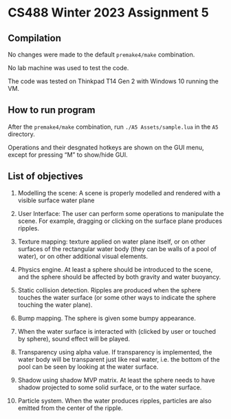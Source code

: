 # CS488 Winter 2023 Assignment 5

## Compilation
No changes were made to the default `premake4/make` combination.

No lab machine was used to test the code.

The code was tested on Thinkpad T14 Gen 2 with Windows 10 running the VM.

## How to run program
After the `premake4/make` combination, run `./A5 Assets/sample.lua` in the `A5` directory.

Operations and their desgnated hotkeys are shown on the GUI menu, except for pressing “M” to show/hide GUI.

## List of objectives
1. Modelling the scene: A scene is properly modelled and rendered with a visible surface water plane

2. User Interface: The user can perform some operations to manipulate the scene. For example, dragging or clicking on the surface plane produces ripples.

3. Texture mapping: texture applied on water plane itself, or on other surfaces of the rectangular water body (they can be walls of a pool of water), or on other additional visual elements.

4. Physics engine. At least a sphere should be introduced to the scene, and the sphere should be affected by both gravity and water buoyancy.

5. Static collision detection. Ripples are produced when the sphere touches the water surface (or some other ways to indicate the sphere touching the water plane).

6. Bump mapping. The sphere is given some bumpy appearance.

7. When the water surface is interacted with (clicked by user or touched by sphere), 
sound effect will be played.

8. Transparency using alpha value. If transparency is implemented, the water body will be transparent just like real water,
i.e. the bottom of the pool can be seen by looking at the water surface.

9. Shadow using shadow MVP matrix. At least the sphere needs to have shadow projected to some solid surface, or to the water surface.

10. Particle system. When the water produces ripples, particles are also emitted from the center of the ripple.

